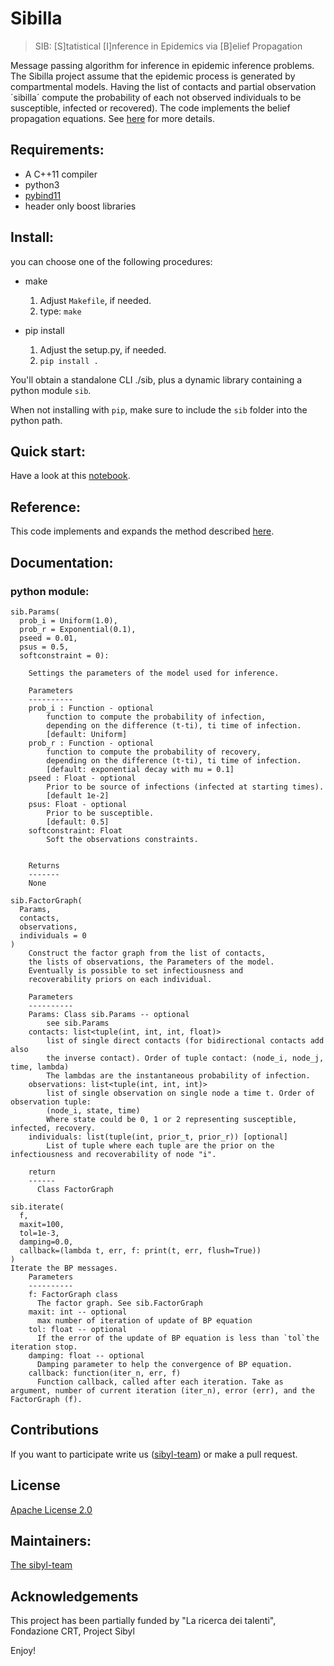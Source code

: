 # Sibilla  

> SIB: [S]tatistical [I]nference in Epidemics via [B]elief Propagation

Message passing algorithm for inference in epidemic inference problems. The Sibilla project assume that the epidemic process is generated by compartmental models. Having the list of contacts and partial observation ´sibilla´ compute the probability of each not observed individuals to be susceptible, infected or recovered). The code implements the belief propagation equations. See [here](https://www.nature.com/articles/srep27538) for more details.

## Requirements:

  - A C++11 compiler
  - python3
  - [pybind11]()
  - header only boost libraries

## Install:
you can choose one of the following procedures:

* make

    1. Adjust `Makefile`, if needed.
    2. type: `make`
    
* pip install

    1. Adjust the setup.py, if needed.
    2. `pip install .`

You'll obtain a standalone CLI ./sib, plus a dynamic library containing a python module `sib`.

When not installing with `pip`, make sure to include the `sib` folder into the python path.

## Quick start: 

 Have a look at this [notebook](/test/test.ipynb).

 ## Reference:
 This code implements and expands the method described [here](https://www.nature.com/articles/srep27538).


## Documentation:

### python module:

```
sib.Params(
  prob_i = Uniform(1.0), 
  prob_r = Exponential(0.1), 
  pseed = 0.01, 
  psus = 0.5, 
  softconstraint = 0):
    
    Settings the parameters of the model used for inference.

    Parameters
    ----------
    prob_i : Function - optional
        function to compute the probability of infection, 
        depending on the difference (t-ti), ti time of infection.
        [default: Uniform]
    prob_r : Function - optional
        function to compute the probability of recovery, 
        depending on the difference (t-ti), ti time of infection.
        [default: exponential decay with mu = 0.1]
    pseed : Float - optional
        Prior to be source of infections (infected at starting times).
        [default 1e-2]
    psus: Float - optional
        Prior to be susceptible.
        [default: 0.5]
    softconstraint: Float
        Soft the observations constraints.

  
    Returns
    -------
    None
```

```
sib.FactorGraph(
  Params,
  contacts,
  observations,
  individuals = 0
)
    Construct the factor graph from the list of contacts,
    the lists of observations, the Parameters of the model.
    Eventually is possible to set infectiousness and 
    recoverability priors on each individual.

    Parameters
    ----------
    Params: Class sib.Params -- optional
        see sib.Params
    contacts: list<tuple(int, int, int, float)>
        list of single direct contacts (for bidirectional contacts add also
        the inverse contact). Order of tuple contact: (node_i, node_j, time, lambda)
        The lambdas are the instantaneous probability of infection.
    observations: list<tuple(int, int, int)>
        list of single observation on single node a time t. Order of observation tuple:
        (node_i, state, time)
        Where state could be 0, 1 or 2 representing susceptible, infected, recovery.
    individuals: list(tuple(int, prior_t, prior_r)) [optional]
        List of tuple where each tuple are the prior on the infectiousness and recoverability of node "i".

    return
    ------
      Class FactorGraph

```
```
sib.iterate(
  f,
  maxit=100,
  tol=1e-3, 
  damping=0.0,
  callback=(lambda t, err, f: print(t, err, flush=True))
)
Iterate the BP messages.
    Parameters
    ----------
    f: FactorGraph class
      The factor graph. See sib.FactorGraph
    maxit: int -- optional
      max number of iteration of update of BP equation
    tol: float -- optional
      If the error of the update of BP equation is less than `tol`the iteration stop.
    damping: float -- optional
      Damping parameter to help the convergence of BP equation.
    callback: function(iter_n, err, f)
      Function callback, called after each iteration. Take as argument, number of current iteration (iter_n), error (err), and the FactorGraph (f). 
```

## Contributions
If you want to participate write us ([sibyl-team](mailto:sibylteam@gmail.com?subject=[GitHub]%20Source%20sibilla)) or make a pull request.

## License
[Apache License 2.0](LICENSE)

## Maintainers:
[The sibyl-team](https://github.com/sibyl-team)

## Acknowledgements
This project has been partially funded by "La ricerca dei talenti", Fondazione CRT, Project Sibyl

Enjoy!
